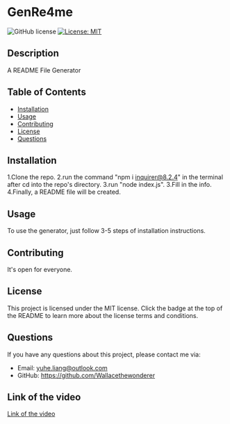 # GenRe4me

![GitHub license](https://img.shields.io/badge/license-MIT-blue.svg)
[![License: MIT](https://img.shields.io/badge/License-MIT-yellow.svg)](https://choosealicense.com/licenses)

## Description

A README File Generator

## Table of Contents

- [Installation](##installation)
- [Usage](##usage)
- [Contributing](##contributing)
- [License](##license)
- [Questions](##questions)

## Installation

1.Clone the repo. 2.run the command "npm i inquirer@8.2.4" in the terminal after cd into the repo's directory. 3.run "node index.js". 3.Fill in the info. 4.Finally, a README file will be created.

## Usage

To use the generator, just follow 3-5 steps of installation instructions.

## Contributing

It's open for everyone.


## License

This project is licensed under the MIT license. Click the badge at the top of the README to learn more about the license terms and conditions.

## Questions

If you have any questions about this project, please contact me via:

- Email: yuhe.liang@outlook.com
- GitHub: https://github.com/Wallacethewonderer

## Link of the video
[Link of the video](https://drive.google.com/file/d/1nOUYrgJF5VapK02tBkQGsYL8bx4XbJEW/view)

